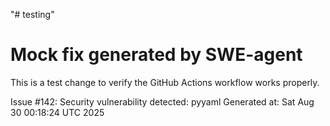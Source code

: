 "# testing" 

# Mock fix generated by SWE-agent
This is a test change to verify the GitHub Actions workflow works properly.

Issue #142: Security vulnerability detected: pyyaml
Generated at: Sat Aug 30 00:18:24 UTC 2025
